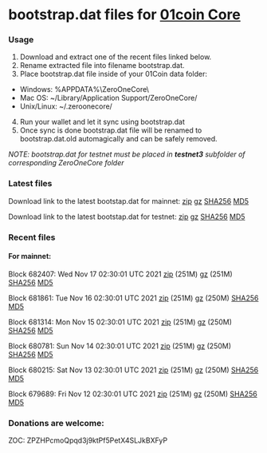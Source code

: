# bootstrap.dat files for [01coin Core](https://01coin.io)

### Usage

1. Download and extract one of the recent files linked below.
2. Rename extracted file into filename bootstrap.dat.
3. Place bootstrap.dat file inside of your 01Coin data folder:
 - Windows: %APPDATA%\ZeroOneCore\
 - Mac OS: ~/Library/Application Support/ZeroOneCore/
 - Unix/Linux: ~/.zeroonecore/
4. Run your wallet and let it sync using bootstrap.dat
5. Once sync is done bootstrap.dat file will be renamed to bootstrap.dat.old automagically and can be safely removed.

_NOTE: bootstrap.dat for testnet must be placed in **testnet3** subfolder of corresponding ZeroOneCore folder_

### Latest files
Download link to the latest bootstap.dat for mainnet: [zip](https://files.01coin.io/mainnet/bootstrap.dat.zip) [gz](https://files.01coin.io/mainnet/bootstrap.dat.tar.gz) [SHA256](https://files.01coin.io/mainnet/sha256.txt) [MD5](https://files.01coin.io/mainnet/md5.txt)

Download link to the latest bootstap.dat for testnet: [zip](https://files.01coin.io/testnet/bootstrap.dat.zip) [gz](https://files.01coin.io/testnet/bootstrap.dat.tar.gz) [SHA256](https://files.01coin.io/testnet/sha256.txt) [MD5](https://files.01coin.io/testnet/md5.txt)

### Recent files

#### For mainnet:

Block 682407: Wed Nov 17 02:30:01 UTC 2021 [zip](https://files.01coin.io/mainnet/2021-11-17/bootstrap.dat.zip) (251M) [gz](https://files.01coin.io/mainnet/2021-11-17/bootstrap.dat.tar.gz) (251M) [SHA256](https://files.01coin.io/mainnet/2021-11-17/sha256.txt) [MD5](https://files.01coin.io/mainnet/2021-11-17/md5.txt)

Block 681861: Tue Nov 16 02:30:01 UTC 2021 [zip](https://files.01coin.io/mainnet/2021-11-16/bootstrap.dat.zip) (251M) [gz](https://files.01coin.io/mainnet/2021-11-16/bootstrap.dat.tar.gz) (250M) [SHA256](https://files.01coin.io/mainnet/2021-11-16/sha256.txt) [MD5](https://files.01coin.io/mainnet/2021-11-16/md5.txt)

Block 681314: Mon Nov 15 02:30:01 UTC 2021 [zip](https://files.01coin.io/mainnet/2021-11-15/bootstrap.dat.zip) (251M) [gz](https://files.01coin.io/mainnet/2021-11-15/bootstrap.dat.tar.gz) (250M) [SHA256](https://files.01coin.io/mainnet/2021-11-15/sha256.txt) [MD5](https://files.01coin.io/mainnet/2021-11-15/md5.txt)

Block 680781: Sun Nov 14 02:30:01 UTC 2021 [zip](https://files.01coin.io/mainnet/2021-11-14/bootstrap.dat.zip) (251M) [gz](https://files.01coin.io/mainnet/2021-11-14/bootstrap.dat.tar.gz) (250M) [SHA256](https://files.01coin.io/mainnet/2021-11-14/sha256.txt) [MD5](https://files.01coin.io/mainnet/2021-11-14/md5.txt)

Block 680215: Sat Nov 13 02:30:01 UTC 2021 [zip](https://files.01coin.io/mainnet/2021-11-13/bootstrap.dat.zip) (251M) [gz](https://files.01coin.io/mainnet/2021-11-13/bootstrap.dat.tar.gz) (250M) [SHA256](https://files.01coin.io/mainnet/2021-11-13/sha256.txt) [MD5](https://files.01coin.io/mainnet/2021-11-13/md5.txt)

Block 679689: Fri Nov 12 02:30:01 UTC 2021 [zip](https://files.01coin.io/mainnet/2021-11-12/bootstrap.dat.zip) (251M) [gz](https://files.01coin.io/mainnet/2021-11-12/bootstrap.dat.tar.gz) (250M) [SHA256](https://files.01coin.io/mainnet/2021-11-12/sha256.txt) [MD5](https://files.01coin.io/mainnet/2021-11-12/md5.txt)


### Donations are welcome:

ZOC: ZPZHPcmoQpqd3j9ktPf5PetX4SLJkBXFyP
